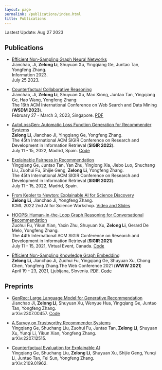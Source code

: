 ```yaml
---
layout: page
permalink: /publications/index.html
title: Publications
---
```


Lastest Update: Aug 27 2023

## Publications

- [Efficient Non-Sampling Graph Neural Networks](https://www.mdpi.com/2078-2489/14/8/424)<br>Jianchao, Ji, **Zelong Li**, Shuyuan Xu, Yingqiang Ge, Juntao Tan, Yongfeng Zhang.<br>Information 2023.<br>July 25 2023.<br>

- [Counterfactual Collaborative Reasoning](https://dl.acm.org/doi/abs/10.1145/3539597.3570464)<br>Jianchao, Ji, **Zelong Li**, Shuyuan Xu, Max Xiong, Juntao Tan, Yingqiang Ge, Hao Wang, Yongfeng Zhang<br>The 16th ACM International Conference on Web Search and Data Mining (**WSDM 2023**).<br>February 27 - March 3, 2023, Singapore. [PDF](https://www.yongfeng.me/attach/ji-wsdm2023.pdf)

- [AutoLossGen: Automatic Loss Function Generation for Recommender Systems](https://dl.acm.org/doi/pdf/10.1145/3477495.3531941)<br>**Zelong Li**, Jianchao Ji, Yingqiang Ge, Yongfeng Zhang.<br>The 45th International ACM SIGIR Conference on Research and Development in Information Retrieval (**SIGIR 2022**).<br>July 11 - 15, 2022, Madrid, Spain. [Code](https://github.com/rutgerswiselab/AutoLossGen)

- [Explainable Fairness in Recommendation](https://dl.acm.org/doi/pdf/10.1145/3477495.3531973)<br>Yingqiang Ge, Juntao Tan, Yan Zhu, Yinglong Xia, Jiebo Luo, Shuchang Liu, Zuohui Fu, Shijie Geng, **Zelong Li**, Yongfeng Zhang.<br>The 45th International ACM SIGIR Conference on Research and Development in Information Retrieval (**SIGIR 2022**).<br>July 11 - 15, 2022, Madrid, Spain.

- [From Kepler to Newton: Explainable AI for Science Discovery](https://arxiv.org/abs/2111.12210)<br>**Zelong Li**, Jianchao Ji, Yongfeng Zhang.<br>ICML 2022 2nd AI for Science Workshop. [Video and Slides](https://slideslive.com/38986142)

- [HOOPS: Human-in-the-Loop Graph Reasoning for Conversational Recommendation](https://par.nsf.gov/servlets/purl/10295248)<br>Zuohui Fu, Yikun Xian, Yaxin Zhu, Shuyuan Xu, **Zelong Li**, Gerard De Melo, Yongfeng Zhang.<br>The 44th International ACM SIGIR Conference on Research and Development in Information Retrieval (**SIGIR 2021**)<br>July 11 - 15, 2021, Virtual Event, Canada. [Code](https://github.com/zuohuif/HOOPS)

- [Efficient Non-Sampling Knowledge Graph Embedding](https://dl.acm.org/doi/abs/10.1145/3442381.3449859)<br>**Zelong Li**, Jianchao Ji, Zuohui Fu, Yingqiang Ge, Shuyuan Xu, Chong Chen, Yongfeng Zhang.The Web Conference 2021 (**WWW 2021**)<br>April 19 - 23, 2021, Ljubljana, Slovenia. [PDF](https://par.nsf.gov/servlets/purl/10295245). [Code](https://github.com/rutgerswiselab/NS-KGE)

## Preprints

- [GenRec: Large Language Model for Generative Recommendation](https://arxiv.org/abs/2307.00457)<br>Jianchao Ji, **Zelong Li**, Shuyuan Xu, Wenyue Hua, Yingqiang Ge, Juntao Tan, Yongfeng Zhang.<br>arXiv:2307.00457. [Code](https://github.com/rutgerswiselab/GenRec)

- [A Survey on Trustworthy Recommender Systems](https://arxiv.org/abs/2207.12515)<br>Yingqiang Ge, Shuchang Liu, Zuohui Fu, Juntao Tan, **Zelong Li**, Shuyuan Xu, Yunqi Li, Yikun Xian, Yongfeng Zhang.<br>arXiv:2207.12515.

- [Counterfactual Evaluation for Explainable AI](https://arxiv.org/abs/2109.01962)<br>Yingqiang Ge, Shuchang Liu, **Zelong Li**, Shuyuan Xu, Shijie Geng, Yunqi Li, Juntao Tan, Fei Sun, Yongfeng Zhang.<br>arXiv:2109.01962.
